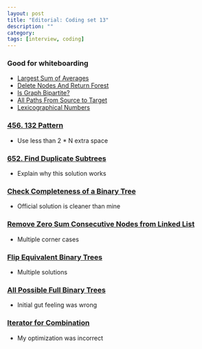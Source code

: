 ```yaml
---
layout: post
title: "Editorial: Coding set 13" 
description: ""
category: 
tags: [interview, coding]
---
```


### Good for whiteboarding
* [Largest Sum of Averages](https://leetcode.com/submissions/detail/385412187/)
* [Delete Nodes And Return Forest](https://leetcode.com/submissions/detail/385437559/)
* [Is Graph Bipartite?](https://leetcode.com/submissions/detail/385898107/)
* [All Paths From Source to Target](https://leetcode.com/submissions/detail/385918178/)
* [Lexicographical Numbers](https://leetcode.com/submissions/detail/386443557/)


### [456. 132 Pattern](https://leetcode.com/submissions/detail/384895324/)
* Use less than 2 * N extra space

### [652. Find Duplicate Subtrees](https://leetcode.com/submissions/detail/384921310/)
* Explain why this solution works

### [Check Completeness of a Binary Tree](https://leetcode.com/submissions/detail/386444727/)
* Official solution is cleaner than mine

### [Remove Zero Sum Consecutive Nodes from Linked List](https://leetcode.com/submissions/detail/386447149/)
* Multiple corner cases

### [Flip Equivalent Binary Trees](https://leetcode.com/submissions/detail/386814067/)
* Multiple solutions

### [All Possible Full Binary Trees](https://leetcode.com/submissions/detail/386866444/)
* Initial gut feeling was wrong

### [Iterator for Combination](https://leetcode.com/submissions/detail/390130694/)
* My optimization was incorrect
